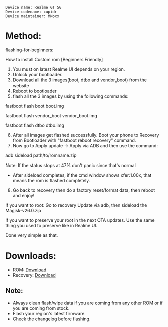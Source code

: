 ```
Device name: Realme GT 5G
Device codename: cupidr
Device maintainer: MNoxx
```

# Method:

flashing-for-beginners:

How to install Custom rom [Beginners Friendly]

1. You must on latest Realme UI depends on your region.
2. Unlock your bootloader.
3. Download all the 3 images(boot, dtbo and vendor_boot) from the website
4. Reboot to bootloader
5. flash all the 3 images by using the following commands:

fastboot flash boot boot.img

fastboot flash vendor_boot vendor_boot.img

fastboot flash dtbo dtbo.img

6. After all images get flashed successfully. Boot your phone to Recovery from Bootloader with "fastboot reboot recovery" command.
7. Now go to Apply update -> Apply via ADB and then use the command: 

adb sideload path/to/romname.zip


Note: If the status stops at 47% don't panic since that's normal

- After sideload completes, if the cmd window shows xfer:1.00x, that means the rom is flashed completely.

8. Go back to recovery then do a factory reset/format data, then reboot and enjoy!

If you want to root:
Go to recovery
Update via adb, then sideload the Magisk-v26.0.zip

If you want to preserve your root in the next OTA updates.
Use the same thing you used to preserve like in Realme UI.

Done very simple as that.

# Downloads:

* ROM: [Download]()
* Recovery: [Download](https://drive.google.com/file/d/14elHLllnIrqncnT4m61ZJ5qAnM_gM67m/view?usp=drive_link)

## Note:

* Always clean flash/wipe data if you are coming from any other ROM or if you are coming from stock.
* Flash your region's latest firmware.
* Check the changelog before flashing.
